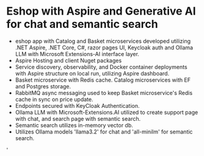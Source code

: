 # Eshop with Aspire and Generative AI for chat and semantic search

* eshop app with Catalog and Basket microservices developed utilizing .NET Aspire, .NET Core, C#, razor pages UI, Keycloak auth and Ollama LLM with Microsoft Extensions-AI interface layer.
* Aspire Hosting and client Nuget packages
* Service discovery, observability, and Docker container deployments with Aspire structure on local run, utilizing Aspire dashboard.
* Basket microservice with Redis cache.  Catalog microservices with EF and Postgres storage.
* RabbitMQ async messaging used to keep Basket microservice's Redis cache in sync on price update.
* Endpoints secured with KeyCloak Authentication.
* Ollama LLM with Microsoft-Extensions.AI utilized to create support page with chat, and search page with semantic search.
* Semantic search utilizes in-memory vector db.
* Utilizes Ollama models 'llama3.2' for chat and 'all-minilm' for semantic search.

'
